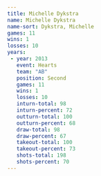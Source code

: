 ```yaml
---
title: Michelle Dykstra
name: Michelle Dykstra
name-sort: Dykstra, Michelle
games: 11
wins: 1
losses: 10
years:
 - year: 2013
   event: Hearts
   team: "AB"
   position: Second
   games: 11
   wins: 1
   losses: 10
   inturn-total: 98
   inturn-percent: 72
   outturn-total: 100
   outturn-percent: 68
   draw-total: 98
   draw-percent: 67
   takeout-total: 100
   takeout-percent: 73
   shots-total: 198
   shots-percent: 70
---
```

